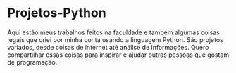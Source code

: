 # Projetos-Python
Aqui estão meus trabalhos feitos na faculdade e também algumas coisas legais que criei por minha conta usando a linguagem Python. São projetos variados, desde coisas de internet até análise de informações. Quero compartilhar essas coisas para inspirar e ajudar outras pessoas que gostam de programação.

